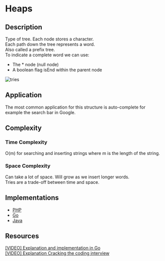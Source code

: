 # Heaps
## Description
Type of tree. Each node stores a character.  
Each path down the tree represents a word.  
Also called a prefix tree.  
To indicate a complete word we can use:
- The * node (null node)
- A boolean flag isEnd within the parent node

![tries](https://i.imgur.com/JEpE5Ii.png)

## Application
The most common application for this structure is auto-complete for example the search bar in Google.

## Complexity
### Time Complexity
O(m) for searching  and inserting strings where m is the length of the string.

### Space Complexity
Can take a lot of space. Will grow as we insert longer words.  
Tries are a trade-off between time and space.

## Implementations
- [PHP](./PHP)
- [Go](./Go)
- [Java](./Java)

## Resources
[[VIDEO] Explanation and implementation in Go](https://www.youtube.com/watch?v=nL7BHR5vJDc)  
[[VIDEO] Explanation Cracking the coding interview](https://www.youtube.com/watch?v=zIjfhVPRZCg)